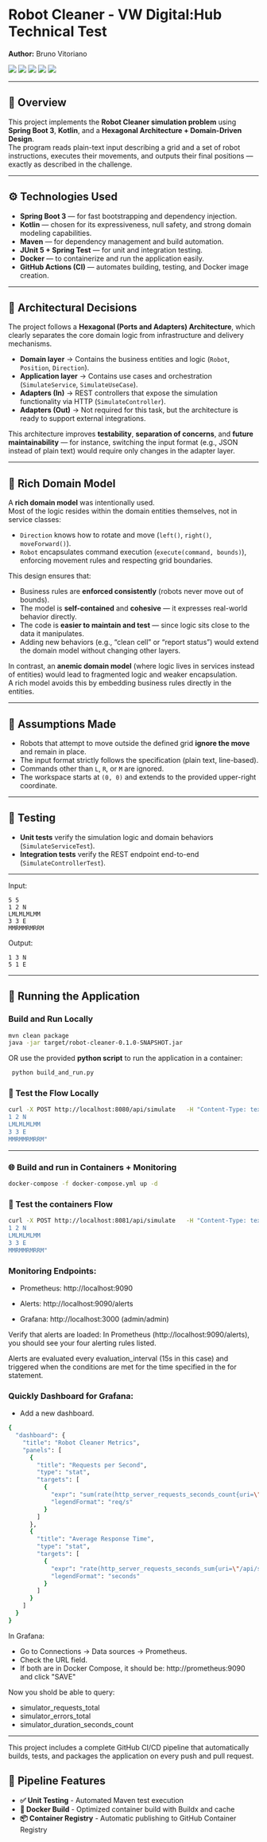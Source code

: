 # Robot Cleaner - VW Digital:Hub Technical Test

**Author:** Bruno Vitoriano

![](https://img.shields.io/badge/docker-257bd6?style=for-the-badge&logo=docker&logoColor=white)
![](https://img.shields.io/badge/SpringBoot-3-green)
![](https://img.shields.io/badge/-Kotlin-7F52FF?style=flat&logo=kotlin&logoColor=white)
![](https://img.shields.io/badge/Prometheus-white?logo=prometheus)
![](https://img.shields.io/badge/-Grafana-000?&logo=Grafana)

---

## 🧠 Overview

This project implements the **Robot Cleaner simulation problem** using **Spring Boot 3**, **Kotlin**, and a **Hexagonal Architecture + Domain-Driven Design**.  
The program reads plain-text input describing a grid and a set of robot instructions, executes their movements, and outputs their final positions — exactly as described in the challenge.

---

## ⚙️ Technologies Used

- **Spring Boot 3** — for fast bootstrapping and dependency injection.
- **Kotlin** — chosen for its expressiveness, null safety, and strong domain modeling capabilities.
- **Maven** — for dependency management and build automation.
- **JUnit 5 + Spring Test** — for unit and integration testing.
- **Docker** — to containerize and run the application easily.
- **GitHub Actions (CI)** — automates building, testing, and Docker image creation.

---

## 🧩 Architectural Decisions

The project follows a **Hexagonal (Ports and Adapters) Architecture**, which clearly separates the core domain logic from infrastructure and delivery mechanisms.

- **Domain layer** → Contains the business entities and logic (`Robot`, `Position`, `Direction`).
- **Application layer** → Contains use cases and orchestration (`SimulateService`, `SimulateUseCase`).
- **Adapters (In)** → REST controllers that expose the simulation functionality via HTTP (`SimulateController`).
- **Adapters (Out)** → Not required for this task, but the architecture is ready to support external integrations.

This architecture improves **testability**, **separation of concerns**, and **future maintainability** — for instance, switching the input format (e.g., JSON instead of plain text) would require only changes in the adapter layer.

---

## 🧱 Rich Domain Model

A **rich domain model** was intentionally used.  
Most of the logic resides within the domain entities themselves, not in service classes:

- `Direction` knows how to rotate and move (`left()`, `right()`, `moveForward()`).
- `Robot` encapsulates command execution (`execute(command, bounds)`), enforcing movement rules and respecting grid boundaries.

This design ensures that:
- Business rules are **enforced consistently** (robots never move out of bounds).
- The model is **self-contained** and **cohesive** — it expresses real-world behavior directly.
- The code is **easier to maintain and test** — since logic sits close to the data it manipulates.
- Adding new behaviors (e.g., “clean cell” or “report status”) would extend the domain model without changing other layers.

In contrast, an **anemic domain model** (where logic lives in services instead of entities) would lead to fragmented logic and weaker encapsulation.  
A rich model avoids this by embedding business rules directly in the entities.

---

## 🧩 Assumptions Made

- Robots that attempt to move outside the defined grid **ignore the move** and remain in place.
- The input format strictly follows the specification (plain text, line-based).
- Commands other than `L`, `R`, or `M` are ignored.
- The workspace starts at `(0, 0)` and extends to the provided upper-right coordinate.

---

## 🧪 Testing

- **Unit tests** verify the simulation logic and domain behaviors (`SimulateServiceTest`).
- **Integration tests** verify the REST endpoint end-to-end (`SimulateControllerTest`).

---

Input:
```
5 5
1 2 N
LMLMLMLMM
3 3 E
MMRMMRMRRM
```
Output:
```
1 3 N
5 1 E
```

---

## 🚀 Running the Application

### Build and Run Locally
```bash
mvn clean package
java -jar target/robot-cleaner-0.1.0-SNAPSHOT.jar
```
OR use the provided **python script** to run the application in a container:
```bash
 python build_and_run.py
```

### 🧪 Test the Flow Locally

```bash
curl -X POST http://localhost:8080/api/simulate   -H "Content-Type: text/plain" -d "5 5
1 2 N
LMLMLMLMM
3 3 E
MMRMMRMRRM"
```

---

### 🌐 Build and run in Containers + Monitoring

```bash
docker-compose -f docker-compose.yml up -d
```

### 🧪 Test the containers Flow

```bash
curl -X POST http://localhost:8081/api/simulate   -H "Content-Type: text/plain" -d "5 5
1 2 N
LMLMLMLMM
3 3 E
MMRMMRMRRM"
```

### Monitoring Endpoints:

- Prometheus: http://localhost:9090

- Alerts: http://localhost:9090/alerts

- Grafana: http://localhost:3000 (admin/admin)

Verify that alerts are loaded:
In Prometheus (http://localhost:9090/alerts), you should see your four alerting rules listed.

Alerts are evaluated every evaluation_interval (15s in this case) and triggered when the conditions are met for the time specified in the for statement.

### Quickly Dashboard for Grafana:
- Add a new dashboard.
```bash
{
  "dashboard": {
    "title": "Robot Cleaner Metrics",
    "panels": [
      {
        "title": "Requests per Second",
        "type": "stat",
        "targets": [
          {
            "expr": "sum(rate(http_server_requests_seconds_count{uri=\"/api/simulate\"}[1m]))",
            "legendFormat": "req/s"
          }
        ]
      },
      {
        "title": "Average Response Time",
        "type": "stat",
        "targets": [
          {
            "expr": "rate(http_server_requests_seconds_sum{uri=\"/api/simulate\"}[5m]) / rate(http_server_requests_seconds_count{uri=\"/api/simulate\"}[5m])",
            "legendFormat": "seconds"
          }
        ]
      }
    ]
  }
}
```

In Grafana:
- Go to Connections → Data sources → Prometheus.
- Check the URL field.
- If both are in Docker Compose, it should be: http://prometheus:9090 and click "SAVE"

Now you shold be able to query:
- simulator_requests_total
- simulator_errors_total
- simulator_duration_seconds_count

---

This project includes a complete GitHub CI/CD pipeline that automatically builds, tests, and packages the application on every push and pull request.

## 🚀 Pipeline Features

- **✅ Unit Testing** - Automated Maven test execution
- **🐳 Docker Build** - Optimized container build with Buildx and cache
- **📦 Container Registry** - Automatic publishing to GitHub Container Registry
